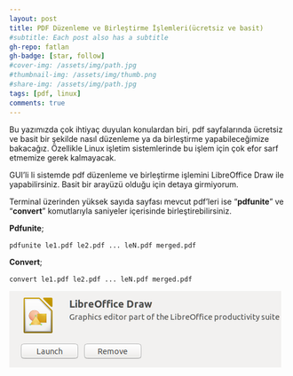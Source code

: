 ```yaml
---
layout: post
title: PDF Düzenleme ve Birleştirme İşlemleri(ücretsiz ve basit)
#subtitle: Each post also has a subtitle
gh-repo: fatlan
gh-badge: [star, follow]
#cover-img: /assets/img/path.jpg
#thumbnail-img: /assets/img/thumb.png
#share-img: /assets/img/path.jpg
tags: [pdf, linux]
comments: true
---
```

Bu yazımızda çok ihtiyaç duyulan konulardan biri, pdf sayfalarında ücretsiz ve basit bir şekilde nasıl düzenleme ya da birleştirme yapabileceğimize bakacağız. Özellikle Linux işletim sistemlerinde bu işlem için çok efor sarf etmemize gerek kalmayacak.

GUI’li li sistemde pdf düzenleme ve birleştirme işlemini LibreOffice Draw ile yapabilirsiniz. Basit bir arayüzü olduğu için detaya girmiyorum.

Terminal üzerinden yüksek sayıda sayfası mevcut pdf’leri ise “**pdfunite**” ve “**convert**” komutlarıyla saniyeler içerisinde birleştirebilirsiniz.

**Pdfunite**;

~~~
pdfunite le1.pdf le2.pdf ... leN.pdf merged.pdf
~~~

**Convert**;

~~~
convert le1.pdf le2.pdf ... leN.pdf merged.pdf
~~~

![Crepe](assets/img/pdfconv/pdfconv01.png)

